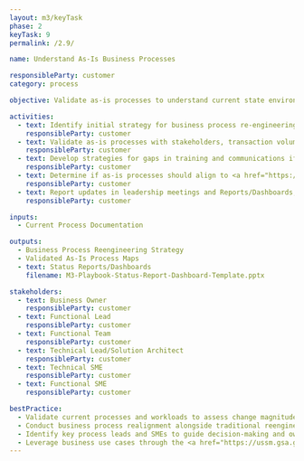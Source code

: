 ```yaml
---
layout: m3/keyTask
phase: 2
keyTask: 9
permalink: /2.9/

name: Understand As-Is Business Processes

responsibleParty: customer
category: process

objective: Validate as-is processes to understand current state environment, challenges, opportunities for improvement/standardization.

activities:
  - text: Identify initial strategy for business process re-engineering based on key change areas
    responsibleParty: customer
  - text: Validate as-is processes with stakeholders, transaction volume, workloads, user roles, & technologies;
    responsibleParty: customer
  - text: Develop strategies for gaps in training and communications if current processes are undocumented
    responsibleParty: customer
  - text: Determine if as-is processes should align to <a href="https://ussm.gsa.gov/fibf/">Federal Integrated Business Framework (FIBF)</a> use cases; update as applicable
    responsibleParty: customer
  - text: Report updates in leadership meetings and Reports/Dashboards, inform stakeholders
    responsibleParty: customer 

inputs:
  - Current Process Documentation

outputs:
  - Business Process Reengineering Strategy
  - Validated As-Is Process Maps 
  - text: Status Reports/Dashboards
    filename: M3-Playbook-Status-Report-Dashboard-Template.pptx

stakeholders:
  - text: Business Owner 
    responsibleParty: customer
  - text: Functional Lead
    responsibleParty: customer
  - text: Functional Team
    responsibleParty: customer
  - text: Technical Lead/Solution Architect
    responsibleParty: customer
  - text: Technical SME
    responsibleParty: customer
  - text: Functional SME
    responsibleParty: customer

bestPractice:
  - Validate current processes and workloads to assess change magnitude in the target environment
  - Conduct business process realignment alongside traditional reengineering efforts
  - Identify key process leads and SMEs to guide decision-making and ownership
  - Leverage business use cases through the <a href="https://ussm.gsa.gov/">FIBF website</a>
---
```

